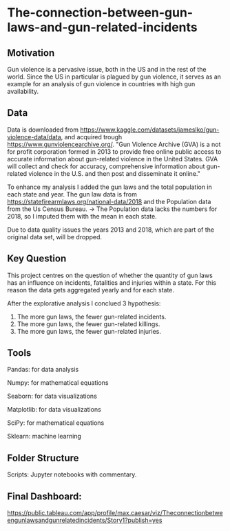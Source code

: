 # The-connection-between-gun-laws-and-gun-related-incidents

## Motivation

Gun violence is a pervasive issue, both in the US and in the rest of the world. Since the US in particular is plagued by gun violence, it serves as an example for an analysis of gun violence in countries with high gun availability.


## Data

Data is downloaded from https://www.kaggle.com/datasets/jameslko/gun-violence-data/data, and acquired trough https://www.gunviolencearchive.org/.
"Gun Violence Archive (GVA) is a not for profit corporation formed in 2013 to provide free online public access to accurate information about gun-related violence in the United States. GVA will collect and check for accuracy, comprehensive information about gun-related violence in the U.S. and then post and disseminate it online."

To enhance my analysis I added the gun laws and the total population in each state and year. The gun law data is from https://statefirearmlaws.org/national-data/2018 and the Population data from the Us Census Bureau. -> The Population data lacks the numbers for 2018, so I imputed them with the mean in each state.

 Due to data quality issues the years 2013 and 2018, which are part of the original data set, will be dropped.


## Key Question

This project centres on the question of whether the quantity of gun laws has an influence on incidents, fatalities and injuries within a state. 
For this reason the data gets aggregated yearly and for each state.

After the explorative analysis I conclued 3 hypothesis:

1. The more gun laws, the fewer gun-related incidents.
2. The more gun laws, the fewer gun-related killings.
3. The more gun laws, the fewer gun-related injuries.


## Tools
Pandas: for data analysis

Numpy: for mathematical equations

Seaborn: for data visualizations

Matplotlib: for data visualizations

SciPy: for mathematical equations

Sklearn: machine learning 


## Folder Structure

   Scripts: Jupyter notebooks with commentary.


## Final Dashboard:

https://public.tableau.com/app/profile/max.caesar/viz/Theconnectionbetweengunlawsandgunrelatedincidents/Story1?publish=yes
